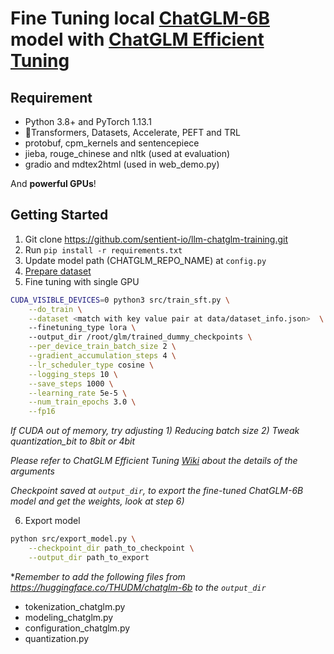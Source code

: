 # Fine Tuning local [ChatGLM-6B](https://github.com/THUDM/ChatGLM-6B) model with [ChatGLM Efficient Tuning](https://github.com/hiyouga/ChatGLM-Efficient-Tuning)

## Requirement

- Python 3.8+ and PyTorch 1.13.1
- 🤗Transformers, Datasets, Accelerate, PEFT and TRL
- protobuf, cpm_kernels and sentencepiece
- jieba, rouge_chinese and nltk (used at evaluation)
- gradio and mdtex2html (used in web_demo.py)

And **powerful GPUs**!
## Getting Started

1. Git clone https://github.com/sentient-io/llm-chatglm-training.git
2. Run `pip install -r requirements.txt`
3. Update model path (CHATGLM_REPO_NAME) at `config.py`
4. [Prepare dataset](https://github.com/sentient-io/llm-chatglm-training)
5. Fine tuning with single GPU

```bash
CUDA_VISIBLE_DEVICES=0 python3 src/train_sft.py \
    --do_train \
    --dataset <match with key value pair at data/dataset_info.json>  \ 
    --finetuning_type lora \ 
    --output_dir /root/glm/trained_dummy_checkpoints \
    --per_device_train_batch_size 2 \
    --gradient_accumulation_steps 4 \
    --lr_scheduler_type cosine \
    --logging_steps 10 \
    --save_steps 1000 \
    --learning_rate 5e-5 \
    --num_train_epochs 3.0 \
    --fp16 
```

*If CUDA out of memory, try adjusting 1) Reducing batch size 2) Tweak quantization_bit to 8bit or 4bit* 

*Please refer to ChatGLM Efficient Tuning [Wiki](https://github.com/hiyouga/ChatGLM-Efficient-Tuning/wiki) about the details of the arguments* 

*Checkpoint saved at `output_dir`, to export the fine-tuned ChatGLM-6B model and get the weights, look at step 6)* 

6. Export model

```bash
python src/export_model.py \
    --checkpoint_dir path_to_checkpoint \
    --output_dir path_to_export
```

**Remember to add the following files from  https://huggingface.co/THUDM/chatglm-6b to the `output_dir`*  
- tokenization_chatglm.py
- modeling_chatglm.py
- configuration_chatglm.py
- quantization.py

